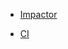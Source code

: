 - [Impactor](http://www.cydiaimpactor.com/)

- [CI](https://medium.com/@yegorj/building-flutter-apks-and-ipas-on-travis-98d84d8e9b4)
